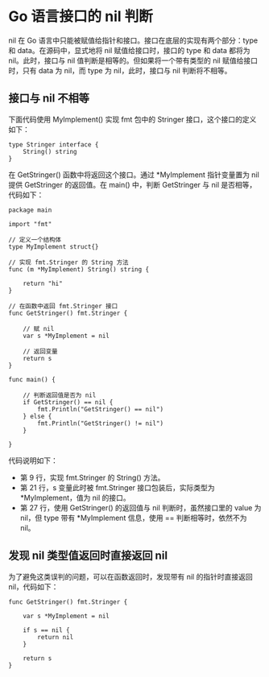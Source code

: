 # Go 语言接口的 nil 判断

nil 在 Go 语言中只能被赋值给指针和接口。接口在底层的实现有两个部分：type 和 data。在源码中，显式地将 nil 赋值给接口时，接口的 type 和 data 都将为 nil。此时，接口与 nil 值判断是相等的。但如果将一个带有类型的 nil 赋值给接口时，只有 data 为 nil，而 type 为 nil，此时，接口与 nil 判断将不相等。

## 接口与 nil 不相等

下面代码使用 MyImplement() 实现 fmt 包中的 Stringer 接口，这个接口的定义如下：

```
type Stringer interface {
    String() string
}
```

在 GetStringer() 函数中将返回这个接口。通过 *MyImplement 指针变量置为 nil 提供 GetStringer 的返回值。在 main() 中，判断 GetStringer 与 nil 是否相等，代码如下：

```
package main

import "fmt"

// 定义一个结构体
type MyImplement struct{}

// 实现 fmt.Stringer 的 String 方法
func (m *MyImplement) String() string {

    return "hi"
}

// 在函数中返回 fmt.Stringer 接口
func GetStringer() fmt.Stringer {

    // 赋 nil
    var s *MyImplement = nil

    // 返回变量
    return s
}

func main() {

    // 判断返回值是否为 nil
    if GetStringer() == nil {
        fmt.Println("GetStringer() == nil")
    } else {
        fmt.Println("GetStringer() != nil")
    }

}
```

代码说明如下：

*   第 9 行，实现 fmt.Stringer 的 String() 方法。
*   第 21 行，s 变量此时被 fmt.Stringer 接口包装后，实际类型为 *MyImplement，值为 nil 的接口。
*   第 27 行，使用 GetStringer() 的返回值与 nil 判断时，虽然接口里的 value 为 nil，但 type 带有 *MyImplement 信息，使用 == 判断相等时，依然不为 nil。

## 发现 nil 类型值返回时直接返回 nil

为了避免这类误判的问题，可以在函数返回时，发现带有 nil 的指针时直接返回 nil，代码如下：

```
func GetStringer() fmt.Stringer {

    var s *MyImplement = nil

    if s == nil {
        return nil
    }

    return s
}
```